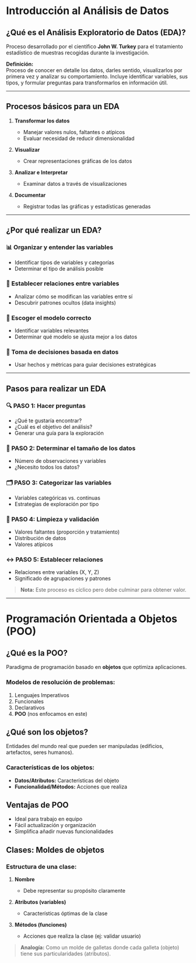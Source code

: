 # Introducción al Análisis de Datos

## ¿Qué es el Análisis Exploratorio de Datos (EDA)?

Proceso desarrollado por el científico **John W. Turkey** para el tratamiento estadístico de muestras recogidas durante la investigación.

**Definición:**  
Proceso de conocer en detalle los datos, darles sentido, visualizarlos por primera vez y analizar su comportamiento. Incluye identificar variables, sus tipos, y formular preguntas para transformarlos en información útil.

---

## Procesos básicos para un EDA

1. **Transformar los datos**  
   - Manejar valores nulos, faltantes o atípicos
   - Evaluar necesidad de reducir dimensionalidad

2. **Visualizar**  
   - Crear representaciones gráficas de los datos

3. **Analizar e Interpretar**  
   - Examinar datos a través de visualizaciones

4. **Documentar**  
   - Registrar todas las gráficas y estadísticas generadas

---

## ¿Por qué realizar un EDA?

### 📊 Organizar y entender las variables
- Identificar tipos de variables y categorías
- Determinar el tipo de análisis posible

### 🔗 Establecer relaciones entre variables
- Analizar cómo se modifican las variables entre sí
- Descubrir patrones ocultos (data insights)

### 🤖 Escoger el modelo correcto
- Identificar variables relevantes
- Determinar qué modelo se ajusta mejor a los datos

### 🎯 Toma de decisiones basada en datos
- Usar hechos y métricas para guiar decisiones estratégicas

---

## Pasos para realizar un EDA

### 🔍 PASO 1: Hacer preguntas
- ¿Qué te gustaría encontrar?
- ¿Cuál es el objetivo del análisis?
- Generar una guía para la exploración

### 📏 PASO 2: Determinar el tamaño de los datos
- Número de observaciones y variables
- ¿Necesito todos los datos?

### 🗂 PASO 3: Categorizar las variables
- Variables categóricas vs. continuas
- Estrategias de exploración por tipo

### 🧹 PASO 4: Limpieza y validación
- Valores faltantes (proporción y tratamiento)
- Distribución de datos
- Valores atípicos

### ↔️ PASO 5: Establecer relaciones
- Relaciones entre variables (X, Y, Z)
- Significado de agrupaciones y patrones

> **Nota:** Este proceso es cíclico pero debe culminar para obtener valor.

---

# Programación Orientada a Objetos (POO)

## ¿Qué es la POO?

Paradigma de programación basado en **objetos** que optimiza aplicaciones.

### Modelos de resolución de problemas:
1. Lenguajes Imperativos
2. Funcionales
3. Declarativos
4. **POO** (nos enfocamos en este)

## ¿Qué son los objetos?

Entidades del mundo real que pueden ser manipuladas (edificios, artefactos, seres humanos).

### Características de los objetos:
- **Datos/Atributos:** Características del objeto
- **Funcionalidad/Métodos:** Acciones que realiza

## Ventajas de POO
- Ideal para trabajo en equipo
- Fácil actualización y organización
- Simplifica añadir nuevas funcionalidades

## Clases: Moldes de objetos

### Estructura de una clase:
1. **Nombre**  
   - Debe representar su propósito claramente

2. **Atributos (variables)**  
   - Características óptimas de la clase

3. **Métodos (funciones)**  
   - Acciones que realiza la clase (ej: validar usuario)

> **Analogía:** Como un molde de galletas donde cada galleta (objeto) tiene sus particularidades (atributos).